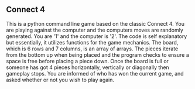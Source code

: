 ## Connect 4
This is a python command line game based on the classic Connect 4. You are playing against the computer and the computers moves are randomly generated. You are '1' and the computer is '2'. The code is self explanatory but essentially, it utilizes functions for the game mechanics. The board, which is 6 rows and 7 columns, is an array of arrays. The pieces iterate from the bottom up when being placed and the program checks to ensure a space is free before placing a piece down. Once the board is full or someone has got 4 pieces horizontally, vertically or diagonally then gameplay stops. You are informed of who has won the current game, and asked whether or not you wish to play again.
